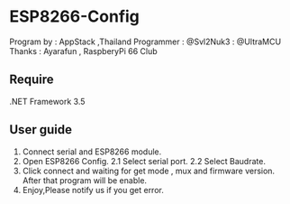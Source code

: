 ESP8266-Config
==============
Program by : AppStack ,Thailand
Programmer : @Svl2Nuk3
           : @UltraMCU
Thanks     : Ayarafun , RaspberyPi 66 Club


Require
------------------
.NET Framework 3.5


User guide
------------------
1. Connect serial and ESP8266 module.
2. Open ESP8266 Config.
   2.1 Select serial port.
   2.2 Select Baudrate.
3. Click connect and waiting for get mode , mux and firmware version. After that program will be enable.
4. Enjoy,Please notify us if you get error.

<script async src="paypal-button.min.js?merchant=YOUR_MERCHANT_ID"
    data-button="donate"
    data-type="form"
    data-name="My donation"
    data-amount="1.00"
></script>
